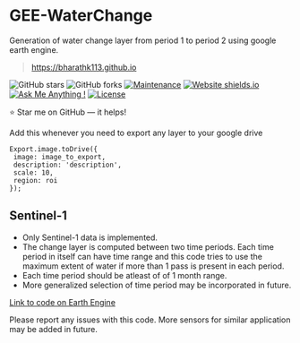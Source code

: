 # GEE-WaterChange
Generation  of water change layer from period 1 to period 2 using google earth engine. 

> https://bharathk113.github.io

![GitHub stars](https://img.shields.io/github/stars/bharathk113/bharathk113.github.io)
![GitHub forks](https://img.shields.io/github/forks/bharathk113/bharathk113.github.io)
[![Maintenance](https://img.shields.io/badge/maintained-yes-green.svg)](https://github.com/bharathk113/bharathk113.github.io/commits/master)
[![Website shields.io](https://img.shields.io/badge/website-up-yellow)](http://bharathk113.github.io/)
[![Ask Me Anything !](https://img.shields.io/badge/ask%20me-linkedin-1abc9c.svg)](https://www.linkedin.com/in/bharath-reddy-k/)
[![License](http://img.shields.io/:license-mit-blue.svg?style=flat-square)](http://badges.mit-license.org)

:star: Star me on GitHub — it helps!


Add this whenever you need to export any layer to your google drive
````
Export.image.toDrive({
 image: image_to_export,
 description: 'description',
 scale: 10,
 region: roi
});
````
## Sentinel-1
- Only Sentinel-1 data is implemented.
- The change layer is computed between two time periods. Each time period in itself can have time range and this code tries to use the maximum extent of water if more than 1 pass is present in each period.
- Each time period should be atleast of of 1 month range.
- More generalized selection of time period may be incorporated in future.

[Link to code on Earth Engine](https://code.earthengine.google.co.in/?scriptPath=users%2Fbharathkadapala%2FTools%3AWaterChange-S1)

Please report any issues with this code. More sensors for similar application may be added in future.
